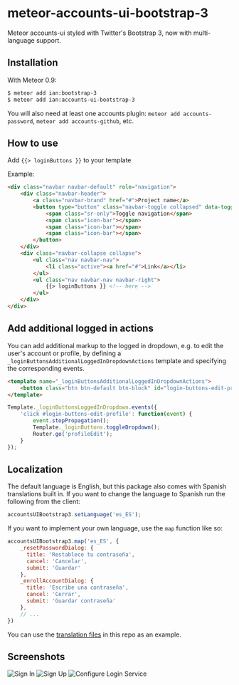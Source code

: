 meteor-accounts-ui-bootstrap-3
=====================================

Meteor accounts-ui styled with Twitter's Bootstrap 3, now with multi-language support.

Installation
-------------

With Meteor 0.9:

```sh
$ meteor add ian:bootstrap-3
$ meteor add ian:accounts-ui-bootstrap-3
```

You will also need at least one accounts plugin: `meteor add accounts-password`, `meteor add accounts-github`, etc.

How to use
-------------

Add `{{> loginButtons }}` to your template

Example:

```html
<div class="navbar navbar-default" role="navigation">
	<div class="navbar-header">
		<a class="navbar-brand" href="#">Project name</a>
        <button type="button" class="navbar-toggle collapsed" data-toggle="collapse" data-target=".navbar-collapse">
            <span class="sr-only">Toggle navigation</span>
            <span class="icon-bar"></span>
            <span class="icon-bar"></span>
            <span class="icon-bar"></span>
        </button>
	</div>
	<div class="navbar-collapse collapse">
		<ul class="nav navbar-nav">
			<li class="active"><a href="#">Link</a></li>
		</ul>
		<ul class="nav navbar-nav navbar-right">
			{{> loginButtons }} <!-- here -->
		</ul>
	</div>
</div>
```

Add additional logged in actions
--------------------------------

You can add additional markup to the logged in dropdown, e.g. to edit
the user's account or profile, by defining a 
`_loginButtonsAdditionalLoggedInDropdownActions` template and specifying
the corresponding events.

```html
<template name="_loginButtonsAdditionalLoggedInDropdownActions">
	<button class="btn btn-default btn-block" id="login-buttons-edit-profile">Edit profile</button>
</template>
```

```javascript
Template._loginButtonsLoggedInDropdown.events({
	'click #login-buttons-edit-profile': function(event) {
		event.stopPropagation();
		Template._loginButtons.toggleDropdown();
		Router.go('profileEdit');
	}
});
```

Localization
-------------

The default language is English, but this package also comes with Spanish translations built in. If you want to change the language to Spanish run the following from the client:

```javascript
accountsUIBootstrap3.setLanguage('es_ES');
```

If you want to implement your own language, use the `map` function like so:

```javascript
accountsUIBootstrap3.map('es_ES', {
    _resetPasswordDialog: {
      title: 'Restablece tu contraseña',
      cancel: 'Cancelar',
      submit: 'Guardar'
    },
    _enrollAccountDialog: {
      title: 'Escribe una contraseña',
      cancel: 'Cerrar',
      submit: 'Guardar contraseña'
    },
    // ...
})
```

You can use the [translation files](https://github.com/ianmartorell/meteor-accounts-ui-bootstrap-3/tree/i18n/ian:accounts-ui-bootstrap-3/i18n) in this repo as an example.


Screenshots
-------------

![Sign In](https://dl.dropboxusercontent.com/u/7263172/1.png)
![Sign Up](https://dl.dropboxusercontent.com/u/7263172/2.png)
![Configure Login Service](https://dl.dropboxusercontent.com/u/7263172/3.png)
